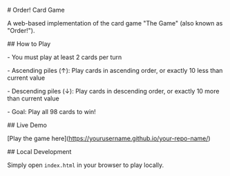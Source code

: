 \# Order! Card Game



A web-based implementation of the card game "The Game" (also known as "Order!").



\## How to Play

\- You must play at least 2 cards per turn

\- Ascending piles (↑): Play cards in ascending order, or exactly 10 less than current value

\- Descending piles (↓): Play cards in descending order, or exactly 10 more than current value

\- Goal: Play all 98 cards to win!



\## Live Demo

\[Play the game here](https://yourusername.github.io/your-repo-name/)



\## Local Development

Simply open `index.html` in your browser to play locally.

